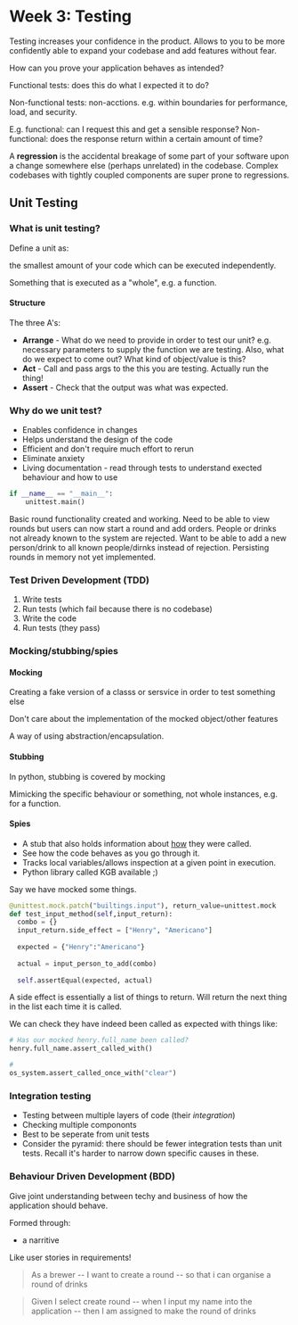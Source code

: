 # Week 3: Testing

Testing increases your confidence in the product. Allows to you to be more confidently able to expand your codebase and add features without fear.

How can you prove your application behaves as intended?

Functional tests: does this do what I expected it to do?

Non-functional tests: non-acctions. e.g. within boundaries for performance, load, and security.

E.g. functional: can I request this and get a sensible response? Non-functional: does the response return within a certain amount of time?

A **regression** is the accidental breakage of some part of your software upon a change somewhere else (perhaps unrelated) in the codebase. Complex codebases with tightly coupled components are super prone to regressions.

## Unit Testing

### What is unit testing?

Define a unit as:

the smallest amount of your code which can be executed independently. 

Something that is executed as a "whole", e.g. a function.

#### Structure

The three A's:

- **Arrange** - What do we need to provide in order to test our unit? e.g. necessary parameters to supply the function we are testing. Also, what do we expect to come out? What kind of object/value is this?
- **Act** - Call and pass args to the this you are testing. Actually run the thing!
- **Assert** - Check that the output was what was expected. 

### Why do we unit test?

- Enables confidence in changes
- Helps understand the design of the code
- Efficient and don't require much effort to rerun
- Eliminate anxiety
- Living documentation - read through tests to understand exected behaviour and how to use

```python
if __name__ == "__main__": 
	unittest.main()
```

Basic round functionality created and working. Need to be able to view rounds but users can now start a round and add orders. People or drinks not already known to the system are rejected. Want to be able to add a new person/drink to all known people/dirnks instead of rejection. Persisting rounds in memory not yet implemented.

### Test Driven Development (TDD)

1. Write tests
2. Run tests (which fail because there is no codebase)
3. Write the code
4. Run tests (they pass)

### Mocking/stubbing/spies

#### Mocking

Creating a fake version of a classs or sersvice in order to test  something else

Don't care about the implementation of the mocked object/other features

A way of using abstraction/encapsulation.

#### Stubbing

In python, stubbing is covered by mocking

Mimicking the specific behaviour or something, not whole instances, e.g. for a function.

#### Spies

- A stub that also holds information about <u>how</u> they were called.
- See how the code behaves as you go through it.
- Tracks local variables/allows inspection at a given point in execution.
- Python library called KGB available ;)

Say we have mocked some things. 

```python
@unittest.mock.patch("builtings.input"), return_value=unittest.mock
def test_input_method(self,input_return):
  combo = {}
  input_return.side_effect = ["Henry", "Americano"]
  
  expected = {"Henry":"Americano"}
  
  actual = input_person_to_add(combo)
  
  self.assertEqual(expected, actual)
```

A side effect is essentially a list of things to return. Will return the next thing in the list each time it is called.

We can check they have indeed been called as expected with things like:

```python
# Has our mocked henry.full_name been called?
henry.full_name.assert_called_with()

#
os_system.assert_called_once_with("clear")
```



### Integration testing

- Testing between multiple layers of code (their *integration*)
- Checking multiple compononts
- Best to be seperate from unit tests
- Consider the pyramid: there should be fewer integration tests than unit tests. Recall it's harder to narrow down specific causes in these.

### Behaviour Driven Development (BDD)

Give joint understanding between techy and business of how the application should behave.

Formed through:

- a narritive

Like user stories in requirements!

> As a brewer -- I want to create a round -- so that i can organise a round of drinks

> Given I select create round -- when I input my name into the application -- then I am assigned to make the round of drinks